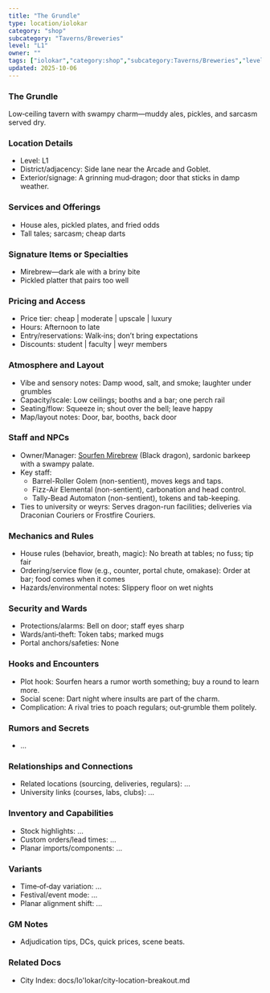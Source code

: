 ```yaml
---
title: "The Grundle"
type: location/iolokar
category: "shop"
subcategory: "Taverns/Breweries"
level: "L1"
owner: ""
tags: ["iolokar","category:shop","subcategory:Taverns/Breweries","level:L1"]
updated: 2025-10-06
---
```

### The Grundle

Low‑ceiling tavern with swampy charm—muddy ales, pickles, and sarcasm served dry.

### Location Details

- Level: L1
- District/adjacency: Side lane near the Arcade and Goblet.
- Exterior/signage: A grinning mud‑dragon; door that sticks in damp weather.

### Services and Offerings

- House ales, pickled plates, and fried odds
- Tall tales; sarcasm; cheap darts

### Signature Items or Specialties

- Mirebrew—dark ale with a briny bite
- Pickled platter that pairs too well

### Pricing and Access

- Price tier: cheap | moderate | upscale | luxury
- Hours: Afternoon to late
- Entry/reservations: Walk‑ins; don’t bring expectations
- Discounts: student | faculty | weyr members

### Atmosphere and Layout

- Vibe and sensory notes: Damp wood, salt, and smoke; laughter under grumbles
- Capacity/scale: Low ceilings; booths and a bar; one perch rail
- Seating/flow: Squeeze in; shout over the bell; leave happy
- Map/layout notes: Door, bar, booths, back door

### Staff and NPCs

- Owner/Manager: [Sourfen Mirebrew](../People/sourfen-mirebrew.md) (Black dragon), sardonic barkeep with a swampy palate.
- Key staff:
  - Barrel-Roller Golem (non-sentient), moves kegs and taps.
  - Fizz-Air Elemental (non-sentient), carbonation and head control.
  - Tally-Bead Automaton (non-sentient), tokens and tab-keeping.
- Ties to university or weyrs: Serves dragon-run facilities; deliveries via Draconian Couriers or Frostfire Couriers.

### Mechanics and Rules

- House rules (behavior, breath, magic): No breath at tables; no fuss; tip fair
- Ordering/service flow (e.g., counter, portal chute, omakase): Order at bar; food comes when it comes
- Hazards/environmental notes: Slippery floor on wet nights

### Security and Wards

- Protections/alarms: Bell on door; staff eyes sharp
- Wards/anti‑theft: Token tabs; marked mugs
- Portal anchors/safeties: None

### Hooks and Encounters

- Plot hook: Sourfen hears a rumor worth something; buy a round to learn more.
- Social scene: Dart night where insults are part of the charm.
- Complication: A rival tries to poach regulars; out‑grumble them politely.

### Rumors and Secrets

- ...

### Relationships and Connections

- Related locations (sourcing, deliveries, regulars): ...
- University links (courses, labs, clubs): ...

### Inventory and Capabilities

- Stock highlights: ...
- Custom orders/lead times: ...
- Planar imports/components: ...

### Variants

- Time‑of‑day variation: ...
- Festival/event mode: ...
- Planar alignment shift: ...

### GM Notes

- Adjudication tips, DCs, quick prices, scene beats.

### Related Docs

- City Index: docs/Io'lokar/city-location-breakout.md
